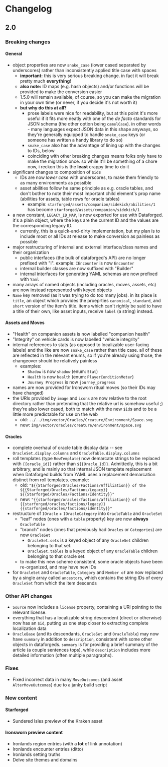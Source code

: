 # Changelog

## 2.0

### Breaking changes

#### General

* object properties are now `snake_case` (lower cased separated by underscores) rather than inconsistently applied title case with spaces
  * **important:** this is very serious breaking change. in fact it will break pretty much **everything**!
  * **also note:** ID maps (e.g. hash objects) and/or functions will be provided to make the conversion easier
  * 1.5.0 will remain available, of course, so you can make the migration in your own time (or never, if you decide it's not worth it)
  * **but why do this at all?**
    * prose labels were nice for readability, but at this point it's more useful if it fits more neatly with one of the *de facto* standards for JSON schema (the other option being `camelCase`). in other words - many languages expect JSON data in this shape anyways, so they're generally equipped to handle `snake_case` keys (or someone has written a handy library to do so)
    * `snake_case` also has the advantage of lining up with the changes to IDs, below
    * coinciding with other breaking changes means folks only have to make the migration once. so while it'll be something of a chore now, i reckon this is the **least** crappy time to do it
* significant changes to composition of `$id`s
  * IDs are now *lower case* with underscores, to make them friendly to as many environments as possible
  * asset abilities follow he same principle as e.g. oracle tables, and don't bother to note their most important child element's prop name (abilities for assets, table rows for oracle tables)
    * example: `starforged/assets/companion/sidekick/abilities/1` has become `starforged/assets/companion/sidekick/1`
* a new constant, `LEGACY_ID_MAP`, is now exported for use with Dataforged. it's a plain object, where the keys are the current ID and the values are the corresponding legacy ID.
  * currently, this is a quick-and-dirty implementation, but my plan is to include most or all IDs at release to make conversion as painless as possible
* major restructuring of internal and external interface/class names and their organization
  * public interfaces (the bulk of dataforged's API) are no longer prefixed with "I". example: `IEncounter` is now `Encounter`
  * internal builder classes are now suffixed with "Builder"
  * internal interfaces for generating YAML schemas are now prefixed with `Yaml`
* many arrays of named objects (including oracles, moves, assets, etc) are now instead represented with keyed objects
* `Name` key removed (as it was trying to do too many jobs). in its place is `title`, an object which provides the proeprties `canonical`, `standard`, and `short` version of the item's title. items which can't rightly be said to have a title of their own, like asset inputs, receive `label` (a string) instead.

#### Assets and Moves

* "Health" on companion assets is now labelled "companion health"
* "Integrity" on vehicle cards is now labelled "vehicle integrity"
* internal references to stats (as opposed to localizable user-facing labels) and the like are now `snake_case` rather than title case. all of these are reflected in the relevant enums, so if you're already using those, the changeover should be relatively painless
  * examples:
    * `Shadow` is now `shadow` (enum: `Stat`)
    * `Health` is now `health` (enum: `PlayerConditionMeter`)
    * `Journey Progress` is now `journey_progress`
* names are now provided for Ironsworn ritual moves (so their IDs may have changed)
* the URIs provided by `image` and `icons` are now relative to the root directory rather than pretending that the relative url is somehow useful ;) they're also lower cased, both to match with the new `$id`s and to be a little more predictable for use on the web
    * old: `../../img/vector/Oracles/Creature/Environment/Space.svg`
    * new: `img/vector/oracles/creature/environment/space.svg`

#### Oracles

* complete overhaul of oracle table display data -- see `OracleSet.display.columns` and `OracleTable.display.columns`
* roll templates (type `RowTemplate`) now demarcate strings to be replaced with `{{oracle_id}}` rather than `${{Oracle_Id}}`. Admittedly, this is a bit arbitrary, and is mainly so that internal JSON template replacement when Dataforged builds from YAML uses a replacement demarcation distinct from roll templates. example:
  * old: `"${{Starforged/Oracles/Factions/Affiliation}} of the ${{Starforged/Oracles/Factions/Legacy}} ${{Starforged/Oracles/Factions/Identity}}"`
  * new: `"{{starforged/oracles/factions/affiliation}} of the {{starforged/oracles/factions/legacy}} {{starforged/oracles/factions/identity}}"`
* restructure of `IOracle` + `IOracleCategory` into `OracleTable` and `OracleSet`
  * "leaf" nodes (ones with a `table` property) key are now **always** `OracleTable`
  * "branch" nodes (ones that previously had `Oracles` or `Categories`) are now `OracleSet`
    * `OracleSet.sets` is a keyed object of any `OracleSet` children belonging to that set.
    * `OracleSet.tables` is a keyed object of any `OracleTable` children belonging to that oracle set.
  * to make this new scheme consistent, some oracle objects have been re-organized, and may have new IDs
* for `OracleSet` and `OracleTable`, `Category` and `Member of` are now replaced by a single array called `ancestors`, which contains the string IDs of every `OracleSet` from which the item descends

### Other API changes
* `Source` now includes a `license` property, containing a URI pointing to the relevant license.
* everything that has a localizable string descendent (direct or otherwise) now has an `$id`, putting us one step closer to extracting complete localization data
* `OracleBase` (and its descendants, `OracleSet` and `OracleTable`) may now have `summary` in addition to `description`, consistent with some other objects in dataforgeds. `summary` is for providing a brief summary of the article (a couple sentences tops), while `description` includes more detailed information (often multiple paragraphs).

### Fixes
* Fixed incorrect data in many `MoveOutcomes` (and asset `AlterMoveOutcomes`) due to a janky build script

### New content
#### Starforged
* Sundered Isles preview of the Kraken asset
#### Ironsworn preview content
* Ironlands region entries (with a **lot** of link annotation)
* Ironlands encounter entries (ditto)
* Ironlands setting truths
* Delve site themes and domains
